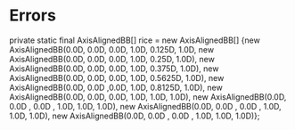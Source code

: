 # Errors
private static final AxisAlignedBB[] rice = new AxisAlignedBB[] {new AxisAlignedBB(0.0D, 0.0D, 0.0D, 1.0D, 0.125D, 1.0D, new AxisAlignedBB(0.0D, 0.0D, 0.0D, 1.0D, 0.25D, 1.0D), new AxisAlignedBB(0.0D, 0.0D, 0.0D, 1.0D, 0.375D, 1.0D), new AxisAlignedBB(0.0D, 0.0D, 0.0D, 1.0D, 0.5625D, 1.0D), new AxisAlignedBB(0.0D, 0.0D ,0.0D, 1.0D, 0.8125D, 1.0D), new AxisAlignedBB(0.0D, 0.0D, 0.0D, 1.0D, 1.0D, 1.0D), new AxisAlignedBB(0.0D, 0.0D , 0.0D , 1.0D, 1.0D, 1.0D), new AxisAlignedBB(0.0D, 0.0D , 0.0D , 1.0D, 1.0D, 1.0D), new AxisAlignedBB(0.0D, 0.0D , 0.0D , 1.0D, 1.0D, 1.0D)};
